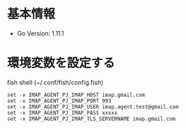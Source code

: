 
# 基本情報

* Go Version: 1.11.1

# 環境変数を設定する

fish shell (~/.conf/fish/config.fish)

```
set -x IMAP_AGENT_PJ_IMAP_HOST imap.gmail.com
set -x IMAP_AGENT_PJ_IMAP_PORT 993
set -x IMAP_AGENT_PJ_IMAP_USER imap.agent.test@gmail.com
set -x IMAP_AGENT_PJ_IMAP_PASS xxxxx
set -x IMAP_AGENT_PJ_IMAP_TLS_SERVERNAME imap.gmail.com
```